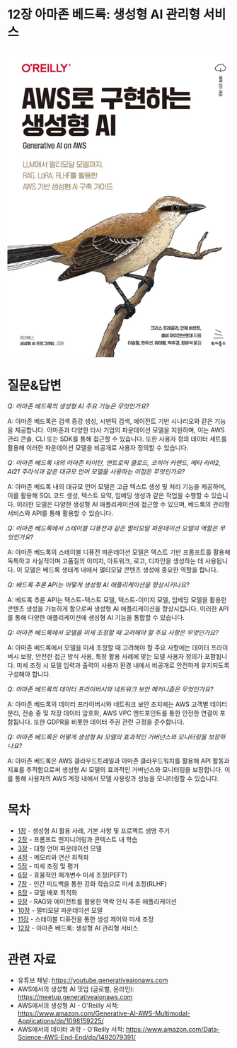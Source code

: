 # 12장 아마존 베드록: 생성형 AI 관리형 서비스
[![](../img/gaia_book_cover_sm.png)](https://www.amazon.com/Generative-AI-AWS-Multimodal-Applications/dp/1098159225/)

# 질문&답변

_Q: 아마존 베드록의 생성형 AI 주요 기능은 무엇인가요?_

A: 아마존 베드록은 검색 증강 생성, 시맨틱 검색, 에이전트 기반 시나리오와 같은 기능을 제공합니다. 아마존과 다양한 타사 기업의 파운데이션 모델을 지원하며, 이는 AWS 관리 콘솔, CLI 또는 SDK를 통해 접근할 수 있습니다. 또한 사용자 정의 데이터 세트를 활용해 이러한 파운데이션 모델을 비공개로 사용자 정의할 수 있습니다.

_Q: 아마존 베드록 내의 아마존 타이탄, 앤트로픽 클로드, 코히어 커맨드, 메타 라마2, AI21 주라식과 같은 대규모 언어 모델을 사용하는 이점은 무엇인가요?_

A: 아마존 베드록 내의 대규모 언어 모델은 고급 텍스트 생성 및 처리 기능을 제공하며, 이를 활용해 SQL 코드 생성, 텍스트 요약, 임베딩 생성과 같은 작업을 수행할 수 있습니다. 이러한 모델은 다양한 생성형 AI 애플리케이션에 접근할 수 있으며, 베드록의 관리형 서비스와 API를 통해 활용할 수 있습니다.

_Q: 아마존 베드록에서 스테이블 디퓨전과 같은 멀티모달 파운데이션 모델의 역할은 무엇인가요?_

A: 아마존 베드록의 스테이블 디퓨전 파운데이션 모델은 텍스트 기반 프롬프트를 활용해 독특하고 사실적이며 고품질의 이미지, 아트워크, 로고, 디자인을 생성하는 데 사용됩니다. 이 모델은 베드록 생태계 내에서 멀티모달 콘텐츠 생성에 중요한 역할을 합니다.

_Q: 베드록 추론 API는 어떻게 생성형 AI 애플리케이션을 향상시키나요?_

A: 베드록 추론 API는 텍스트-텍스트 모델, 텍스트-이미지 모델, 임베딩 모델을 활용한 콘텐츠 생성을 가능하게 함으로써 생성형 AI 애플리케이션을 향상시킵니다. 이러한 API를 통해 다양한 애플리케이션에 생성형 AI 기능을 통합할 수 있습니다.

_Q: 아마존 베드록에서 모델을 미세 조정할 때 고려해야 할 주요 사항은 무엇인가요?_

A: 아마존 베드록에서 모델을 미세 조정할 때 고려해야 할 주요 사항에는 데이터 프라이버시 보장, 안전한 접근 방식 사용, 특정 활용 사례에 맞는 모델 사용자 정의가 포함됩니다. 미세 조정 시 모델 입력과 출력이 사용자 환경 내에서 비공개로 안전하게 유지되도록 구성해야 합니다.

_Q: 아마존 베드록의 데이터 프라이버시와 네트워크 보안 메커니즘은 무엇인가요?_

A: 아마존 베드록의 데이터 프라이버시와 네트워크 보안 조치에는 AWS 고객별 데이터 분리, 전송 중 및 저장 데이터 암호화, AWS VPC 엔드포인트를 통한 안전한 연결이 포함됩니다. 또한 GDPR을 비롯한 데이터 주권 관련 규정을 준수합니다.

_Q: 아마존 베드록은 어떻게 생성형 AI 모델의 효과적인 거버넌스와 모니터링을 보장하나요?_

A: 아마존 베드록은 AWS 클라우드트레일과 아마존 클라우드워치를 활용해 API 활동과 지표를 추적함으로써 생성형 AI 모델의 효과적인 거버넌스와 모니터링을 보장합니다. 이를 통해 사용자의 AWS 계정 내에서 모델 사용량과 성능을 모니터링할 수 있습니다.

# 목차
* [1장](/01_intro) - 생성형 AI 활용 사례, 기본 사항 및 프로젝트 생명 주기
* [2장](/02_prompt) - 프롬프트 엔지니어링과 콘텍스트 내 학습
* [3장](/03_foundation) - 대형 언어 파운데이션 모델
* [4장](/04_optimize) - 메모리와 연산 최적화
* [5장](/05_finetune) - 미세 조정 및 평가
* [6장](/06_peft) - 효율적인 매개변수 미세 조정(PEFT)
* [7장](/07_rlhf) - 인간 피드백을 통한 강화 학습으로 미세 조정(RLHF)
* [8장](/08_deploy) - 모델 배포 최적화
* [9장](/09_rag) - RAG와 에이전트를 활용한 맥락 인식 추론 애플리케이션
* [10장](/10_multimodal) - 멀티모달 파운데이션 모델
* [11장](/11_diffusers) - 스테이블 디퓨전을 통한 생성 제어와 미세 조정
* [12장](/12_bedrock) - 아마존 베드록: 생성형 AI 관리형 서비스

# 관련 자료
* 유튜브 채널: https://youtube.generativeaionaws.com
* AWS에서의 생성형 AI 밋업 (글로벌, 온라인): https://meetup.generativeaionaws.com
* AWS에서의 생성형 AI - O'Reilly 서적: https://www.amazon.com/Generative-AI-AWS-Multimodal-Applications/dp/1098159225/
* AWS에서의 데이터 과학 - O'Reilly 서적: https://www.amazon.com/Data-Science-AWS-End-End/dp/1492079391/
